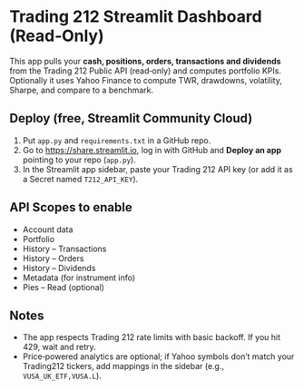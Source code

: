 # Trading 212 Streamlit Dashboard (Read‑Only)

This app pulls your **cash, positions, orders, transactions and dividends** from the Trading 212 Public API (read‑only) and computes portfolio KPIs. Optionally it uses Yahoo Finance to compute TWR, drawdowns, volatility, Sharpe, and compare to a benchmark.

## Deploy (free, Streamlit Community Cloud)
1. Put `app.py` and `requirements.txt` in a GitHub repo.
2. Go to https://share.streamlit.io, log in with GitHub and **Deploy an app** pointing to your repo (`app.py`).
3. In the Streamlit app sidebar, paste your Trading 212 API key (or add it as a Secret named `T212_API_KEY`).

## API Scopes to enable
- Account data
- Portfolio
- History – Transactions
- History – Orders
- History – Dividends
- Metadata (for instrument info)
- Pies – Read (optional)

## Notes
- The app respects Trading 212 rate limits with basic backoff. If you hit 429, wait and retry.
- Price‑powered analytics are optional; if Yahoo symbols don’t match your Trading212 tickers, add mappings in the sidebar (e.g., `VUSA_UK_ETF,VUSA.L`).